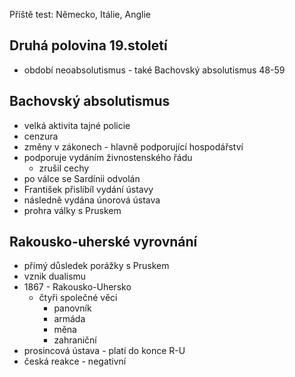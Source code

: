 Příště test: Německo, Itálie, Anglie

## Druhá polovina 19.století
- období neoabsolutismus - také Bachovský absolutismus 48-59

## Bachovský absolutismus
- velká aktivita tajné policie
- cenzura
- změny v zákonech - hlavně podporující hospodářství
- podporuje vydáním živnostenského řádu
    - zrušil cechy
- po válce se Sardínii odvolán
- František přislíbíl vydání ústavy
- následně vydána únorová ústava
- prohra války s Pruskem

## Rakousko-uherské vyrovnání
- přímý důsledek porážky s Pruskem
- vznik dualismu
- 1867 - Rakousko-Uhersko
    - čtyři společné věci
        - panovník
        - armáda
        - měna
        - zahraniční
- prosincová ústava - platí do konce R-U
- česká reakce - negativní